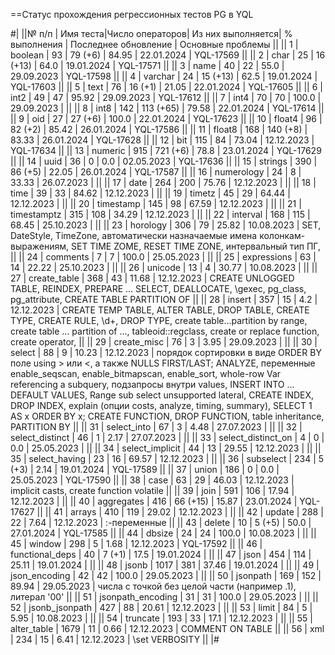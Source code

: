 ==Статус прохождения регрессионных тестов PG в YQL

#|
||№ п/п | Имя теста|Число операторов| Из них выполняется| % выполнения | Последнее обновление | Основные проблемы ||
|| 1 | boolean | 93 | 79 (+6) | 84.95 | 22.01.2024 | YQL-17569 ||
|| 2 | char | 25 | 16 (+13) | 64.0 | 19.01.2024 | YQL-17571 ||
|| 3 | name | 40 | 22 | 55.0 | 29.09.2023 | YQL-17598 ||
|| 4 | varchar | 24 | 15 (+13) | 62.5 | 19.01.2024 | YQL-17603 ||
|| 5 | text | 76 | 16 (+1) | 21.05 | 22.01.2024 | YQL-17605 ||
|| 6 | int2 | 49 | 47 | 95.92 | 29.09.2023 | YQL-17612 ||
|| 7 | int4 | 70 | 70 | 100.0 | 29.09.2023 | ||
|| 8 | int8 | 142 | 113 (+65) | 79.58 | 22.01.2024 | YQL-17614 ||
|| 9 | oid | 27 | 27 (+6) | 100.0 | 22.01.2024 | YQL-17623 ||
|| 10 | float4 | 96 | 82 (+2) | 85.42 | 26.01.2024 | YQL-17586 ||
|| 11 | float8 | 168 | 140 (+8) | 83.33 | 26.01.2024 | YQL-17628 ||
|| 12 | bit | 115 | 84 | 73.04 | 12.12.2023 | YQL-17634 ||
|| 13 | numeric | 915 | 721 (+6) | 78.8 | 23.01.2024 | YQL-17629 ||
|| 14 | uuid | 36 | 0 | 0.0 | 02.05.2023 | YQL-17636 ||
|| 15 | strings | 390 | 86 (+5) | 22.05 | 26.01.2024 | YQL-17587 ||
|| 16 | numerology | 24 | 8 | 33.33 | 26.07.2023 |  ||
|| 17 | date | 264 | 200 | 75.76 | 12.12.2023 | ||
|| 18 | time | 39 | 33 | 84.62 | 12.12.2023 | ||
|| 19 | timetz | 45 | 29 | 64.44 | 12.12.2023 | ||
|| 20 | timestamp | 145 | 98 | 67.59 | 12.12.2023 | ||
|| 21 | timestamptz | 315 | 108 | 34.29 | 12.12.2023 | ||
|| 22 | interval | 168 | 115 | 68.45 | 25.10.2023 | ||
|| 23 | horology | 306 | 79 | 25.82 | 10.08.2023 | SET, DateStyle, TimeZone, автоматически назначаемые имена колонкам-выражениям, SET TIME ZOME, RESET TIME ZONE, интервальный тип ПГ, ||
|| 24 | comments | 7 | 7 | 100.0 | 25.05.2023 |  ||
|| 25 | expressions | 63 | 14 | 22.22 | 25.10.2023 | ||
|| 26 | unicode | 13 | 4 | 30.77 | 10.08.2023 | ||
|| 27 | create_table | 368 | 43 | 11.68 | 12.12.2023 | CREATE UNLOGGED TABLE, REINDEX, PREPARE ... SELECT, DEALLOCATE, \gexec, pg_class, pg_attribute, CREATE TABLE PARTITION OF ||
|| 28 | insert | 357 | 15 | 4.2 | 12.12.2023 | CREATE TEMP TABLE, ALTER TABLE, DROP TABLE, CREATE TYPE, CREATE RULE, \d+, DROP TYPE, create table...partition by range, create table ... partition of ..., tableoid::regclass, create or replace function, create operator, ||
|| 29 | create_misc | 76 | 3 | 3.95 | 29.09.2023 | ||
|| 30 | select | 88 | 9 | 10.23 | 12.12.2023 | порядок сортировки в виде  ORDER BY поле using > или <, а также NULLS FIRST/LAST; ANALYZE, переменные enable_seqscan, enable_bitmapscan, enable_sort,  whole-row Var referencing a subquery, подзапросы внутри values, INSERT INTO ... DEFAULT VALUES, Range sub select unsupported lateral, CREATE INDEX, DROP INDEX, explain (опции costs, analyze, timing, summary), SELECT 1 AS x ORDER BY x; CREATE FUNCTION, DROP FUNCTION, table inheritance, PARTITION BY ||
|| 31 | select_into | 67 | 3 | 4.48 | 27.07.2023 | ||
|| 32 | select_distinct | 46 | 1 | 2.17 | 27.07.2023 | ||
|| 33 | select_distinct_on | 4 | 0 | 0.0 | 25.05.2023 | ||
|| 34 | select_implicit | 44 | 13 | 29.55 | 12.12.2023 | ||
|| 35 | select_having | 23 | 16 | 69.57 | 12.12.2023 | ||
|| 36 | subselect | 234 | 5 (+3) | 2.14 | 19.01.2024 | YQL-17589 ||
|| 37 | union | 186 | 0 | 0.0 | 25.05.2023 | YQL-17590 ||
|| 38 | case | 63 | 29 | 46.03 | 12.12.2023 | implicit casts, create function volatile ||
|| 39 | join | 591 | 106 | 17.94 | 12.12.2023 | ||
|| 40 | aggregates | 416 | 66 (+15) | 15.87 | 23.01.2024 | YQL-17627 ||
|| 41 | arrays | 410 | 119 | 29.02 | 12.12.2023 | ||
|| 42 | update | 288 | 22 | 7.64 | 12.12.2023 | :-переменные ||
|| 43 | delete | 10 | 5 (+5) | 50.0 | 27.01.2024 | YQL-17585 ||
|| 44 | dbsize | 24 | 24 | 100.0 | 10.08.2023 | ||
|| 45 | window | 298 | 5 | 1.68 | 12.12.2023 | YQL-17592 ||
|| 46 | functional_deps | 40 | 7 (+1) | 17.5 | 19.01.2024 | ||
|| 47 | json | 454 | 114 | 25.11 | 19.01.2024 | ||
|| 48 | jsonb | 1017 | 381 | 37.46 | 19.01.2024 | ||
|| 49 | json_encoding | 42 | 42 | 100.0 | 29.05.2023 | ||
|| 50 | jsonpath | 169 | 152 | 89.94 | 29.05.2023 | числа с точкой без целой части (например .1), литерал '00' ||
|| 51 | jsonpath_encoding | 31 | 31 | 100.0 | 29.05.2023 | ||
|| 52 | jsonb_jsonpath | 427 | 88 | 20.61 | 12.12.2023 | ||
|| 53 | limit | 84 | 5 | 5.95 | 10.08.2023 | ||
|| 54 | truncate | 193 | 33 | 17.1 | 12.12.2023 | ||
|| 55 | alter_table | 1679 | 11 | 0.66 | 12.12.2023 | COMMENT ON TABLE ||
|| 56 | xml | 234 | 15 | 6.41 | 12.12.2023 | \set VERBOSITY ||
|#
